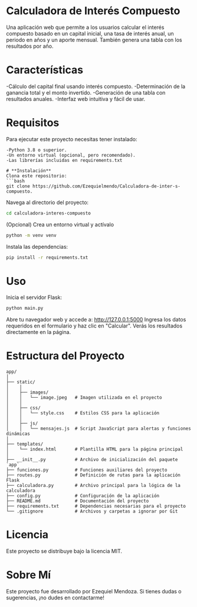 # **Calculadora de Interés Compuesto**
Una aplicación web que permite a los usuarios calcular el interés compuesto basado en un capital inicial, una tasa de interés anual, un periodo en años y un aporte mensual. También genera una tabla con los resultados por año.

# **Características**
-Cálculo del capital final usando interés compuesto.
-Determinación de la ganancia total y el monto invertido.
-Generación de una tabla con resultados anuales.
-Interfaz web intuitiva y fácil de usar.

# **Requisitos**
Para ejecutar este proyecto necesitas tener instalado:
```
-Python 3.8 o superior.
-Un entorno virtual (opcional, pero recomendado).
-Las librerías incluidas en requirements.txt

# **Instalación**
Clona este repositorio:
```bash
git clone https://github.com/Ezequielmendo/Calculadora-de-inter-s-compuesto.
```
Navega al directorio del proyecto:
```bash
cd calculadora-interes-compuesto
```
(Opcional) Crea un entorno virtual y actívalo
```bash
python -m venv venv
```
Instala las dependencias:
```bash
pip install -r requirements.txt
```

# **Uso**
Inicia el servidor Flask:
```bash
python main.py
```
Abre tu navegador web y accede a:
http://127.0.0.1:5000
Ingresa los datos requeridos en el formulario y haz clic en "Calcular". Verás los resultados directamente en la página.

# **Estructura del Proyecto**
```
app/
│
├── static/  
│    │
│    ├── images/
│    │   └── image.jpeg   # Imagen utilizada en el proyecto
│    │
│    ├── css/
│    │   └── style.css    # Estilos CSS para la aplicación
│    │
│    ├── js/
│    │   └── mensajes.js  # Script JavaScript para alertas y funciones dinámicas
│
├── templates/
│    └── index.html       # Plantilla HTML para la página principal
│
├── __init__.py           # Archivo de inicialización del paquete `app`
├── funciones.py          # Funciones auxiliares del proyecto
├── routes.py             # Definición de rutas para la aplicación Flask
├── calculadora.py        # Archivo principal para la lógica de la calculadora
├── config.py             # Configuración de la aplicación
├── README.md             # Documentación del proyecto
├── requirements.txt      # Dependencias necesarias para el proyecto
└── .gitignore            # Archivos y carpetas a ignorar por Git

```

# **Licencia**
Este proyecto se distribuye bajo la licencia MIT.

# **Sobre Mí**
Este proyecto fue desarrollado por Ezequiel Mendoza. Si tienes dudas o sugerencias, ¡no dudes en contactarme!